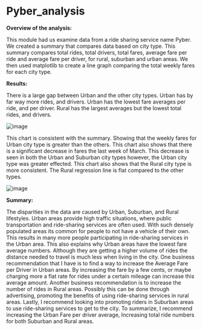 # Pyber_analysis

**Overview of the analysis:** 
  
   This module had us examine data from a ride sharing service name Pyber. We created a summary that compares data based on city type. This summary compares total rides, total drivers, total fares, average fare per ride and average fare per driver, for rural, suburban and urban areas. We then used matplotlib to create a line graph comparing the total weekly fares for each city type. 
 
**Results:** 
  
   There is a large gap between Urban and the other city types. Urban has by far way more rides, and drivers. Urban has the lowest fare averages per ride, and per driver. Rural has the largest averages but the lowest total rides, and drivers. 

![image](https://user-images.githubusercontent.com/96017493/151715274-3ac3e909-a508-4cad-90ec-cbe9eca73e5b.png)


 

   This chart is consistent with the summary. Showing that the weekly fares for Urban city type is greater than the others. This chart also shows that there is a significant decrease in fares the last week of March. This decrease is seen in both the Urban and Suburban city types however, the Urban city type was greater effected. This chart also shows that the Rural city type is more consistent. The Rural regression line is flat compared to the other types. 

 
![image](https://user-images.githubusercontent.com/96017493/151715283-57853881-f53b-48e5-99b2-01652d5f1fb3.png)
 
 

**Summary:**

The disparities in the data are caused by Urban, Suburban, and Rural lifestyles. Urban areas provide high traffic situations, where public transportation and ride-sharing services are often used. With such densely populated areas its common for people to not have a vehicle of their own. This results in many more people participating in ride-sharing services in the Urban area. This also explains why Urban areas have the lowest fare average numbers. Although they are getting a higher volume of rides the distance needed to travel is much less when living in the city. One business recommendation that I have is to find a way to increase the Average Fare per Driver in Urban areas. By increasing the fare by a few cents, or maybe charging more a flat rate for rides under a certain mileage can increase this average amount. Another business recommendation is to increase the number of rides in Rural areas. Possibly this can be done through advertising, promoting the benefits of using ride-sharing services in rural areas. Lastly, I recommend looking into promoting riders in Suburban areas to use ride-sharing services to get to the city. To summarize, I recommend increasing the Urban Fare per driver average, Increasing total ride numbers for both Suburban and Rural areas. 
